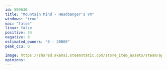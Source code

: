 ```yaml
---
id: 599630
title: "Mountain Mind - Headbanger's VR"
windows: "true"
mac: "false"
linux: false
positive: 34
negative: 8
estimated_owners: "0 - 20000"
peak_ccu: 0

image: https://shared.akamai.steamstatic.com/store_item_assets/steam/apps/599630/header.jpg?t=1538616404
opinions:
---
```

